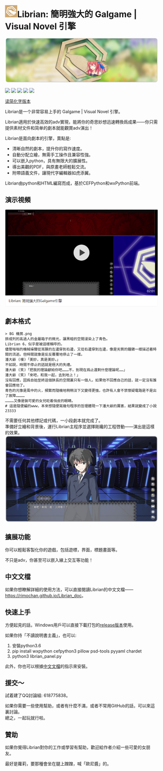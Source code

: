 # ![](資源/Librian小.png)Librian: 簡明強大的 Galgame | Visual Novel 引擎

![Librian2.jpg](./資源/Librian2.jpg)

[![](https://img.shields.io/github/stars/RimoChan/Librian.svg)](https://github.com/RimoChan/Librian/stargazers)
[![](https://img.shields.io/badge/platform-windows-blueviolet.svg)](https://en.wikipedia.org/wiki/Microsoft_Windows)
[![](https://img.shields.io/github/release/RimoChan/librian.svg)](https://github.com/RimoChan/Librian/releases)
[![](https://img.shields.io/github/downloads/RimoChan/librian/total.svg)](https://github.com/RimoChan/Librian/releases)
[![](https://img.shields.io/github/license/RimoChan/Librian.svg)](https://github.com/RimoChan/Librian/blob/master/LICENSE)

[读简化字版本](readme_chs.md)

Librian是一个非常容易上手的 Galgame | Visual Novel 引擎。   

Librian適用於快速高效的adv實現，能將你的奇思妙想迅速轉換爲成果——你只需提供素材文件和简单的劇本就能觀賞adv演出！

Librian是面向劇本的引擎，賣點是: 

-   清晰自然的劇本，提升你的寫作速度。
-   自動分配立繪，無需手工操作且兼容性強。
-   可以嵌入python，具有無限大的擴展性。
-   導出美觀的PDF，與原畫老師輕鬆交流。
-   附帶語義文件，讓現代字編輯器如虎添翼。

Librian由python和HTML編寫而成，基於CEFPython和wxPython前端。

## 演示視頻

[![視頻佔位](./資源/視頻佔位.png)](https://www.zhihu.com/video/1075418256290131968)  

## 劇本格式

    > BG 機房.png
    排成列的高過人的金屬箱子的微光，讓黑暗的空間浸染上了青色。
    Librian 6，似乎是被這樣稱呼的。
    儘管嗡嗡的機械噪聲從耳膜的左邊穿到右邊，又從右邊穿到左邊，像是劣質的鐘錶一樣描述着時間的流逝。但時間就像是反反覆覆地停止了一樣。
    潘大爺 (嘆)「美妙，真是美妙。」
    不如說，時間不停止的話就是極大的失禮。
    潘大爺 (笑)「把我的理論獻給你吧………不，到現在爲止還剩什麼理論呢……」
    潘大爺 (笑)「來吧，和我一起，去到地上！」
    沒有回應，因爲自始至終這個狹長的空間裏只有一個人。如果他不回應自己的話，就一定沒有誰會回應他了。
    青色的光像是風中的火，頻繁而隨機地稍稍淡下又變得更強，也許有人會不禁懷疑電路是不是出了故障…………
    …………又像是裝可愛的女兒眨着俏皮的眼睛。
    # 這是隨便編的www，本來想隨便寫幾句程序的哲理體現一下潘大爺的厲害，結果就變成了小說23333

不需要任何其他標記或代碼，一小段劇本就完成了。  
準備好立繪和背景後，運行Librian主程序並選擇剛纔的工程啓動——演出是這樣的效果。  
![圖1](文檔/樣例_潘大爺.jpg)

## 擴展功能

你可以輕鬆客製化你的遊戲，包括遊標，界面，標題畫面等。

不只是adv，你甚至可以嵌入線上交互等功能！

## 中文文檔

如果你想瞭解詳細的使用方法，可以直接閱讀Librian的中文文檔——<https://rimochan.github.io/Librian_doc>。

## 快速上手

方便起見的話，Windows用戶可以直接下載打包的[release版本](https://github.com/RimoChan/Librian/releases)使用。

如果你持「不讀說明書主義」，也可以: 

1.  安裝python3.6
2.  pip install wxpython cefpython3 pillow psd-tools pyyaml chardet
3.  python3 librian_panel.py

此外，你也可以根據[中文文檔](https://rimochan.github.io/Librian_doc)的指示來安裝。

## 援交～

試着建了QQ討論組: 618775838。

如果你需要一些使用幫助，或者有什麼不滿，或者不常用GitHub的話，可以來這裏討論。  
總之，一起玩就行啦。

## 贊助

如果你覺得Librian對你的工作或學習有幫助，歡迎給作者介紹一些可愛的女朋友。

最好是蘿莉，要那種會坐在腿上蹭蹭，喊「歐尼醬」的。
